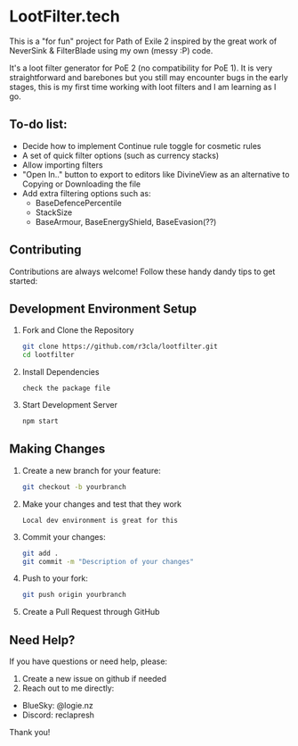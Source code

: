 # LootFilter.tech

This is a "for fun" project for Path of Exile 2 inspired by the great work of NeverSink & FilterBlade using my own (messy :P) code.

It's a loot filter generator for PoE 2 (no compatibility for PoE 1). It is very straightforward and barebones but you still may encounter bugs in the early stages, this is my first time working with loot filters and I am learning as I go.

## To-do list:
- Decide how to implement Continue rule toggle for cosmetic rules
- A set of quick filter options (such as currency stacks)
- Allow importing filters
- "Open In.." button to export to editors like DivineView as an alternative to Copying or Downloading the file
- Add extra filtering options such as:
  - BaseDefencePercentile
  - StackSize
  - BaseArmour, BaseEnergyShield, BaseEvasion(??)

## Contributing

Contributions are always welcome! Follow these handy dandy tips to get started:

## Development Environment Setup

1. Fork and Clone the Repository
   ```bash
   git clone https://github.com/r3cla/lootfilter.git
   cd lootfilter
   ```

2. Install Dependencies
   ```
   check the package file
   ```

3. Start Development Server
   ```bash
   npm start
   ```

## Making Changes

1. Create a new branch for your feature:
   ```bash
   git checkout -b yourbranch
   ```

2. Make your changes and test that they work
   ```
   Local dev environment is great for this
   ```

3. Commit your changes:
   ```bash
   git add .
   git commit -m "Description of your changes"
   ```

4. Push to your fork:
   ```bash
   git push origin yourbranch
   ```

5. Create a Pull Request through GitHub

## Need Help?

If you have questions or need help, please:
1. Create a new issue on github if needed
2. Reach out to me directly:
- BlueSky: @logie.nz
- Discord: reclapresh

Thank you!
